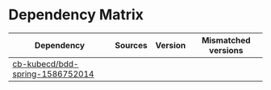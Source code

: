 # Dependency Matrix

Dependency | Sources | Version | Mismatched versions
---------- | ------- | ------- | -------------------
[cb-kubecd/bdd-spring-1586752014](https://github.com/cb-kubecd/bdd-spring-1586752014.git) |  | []() | 
